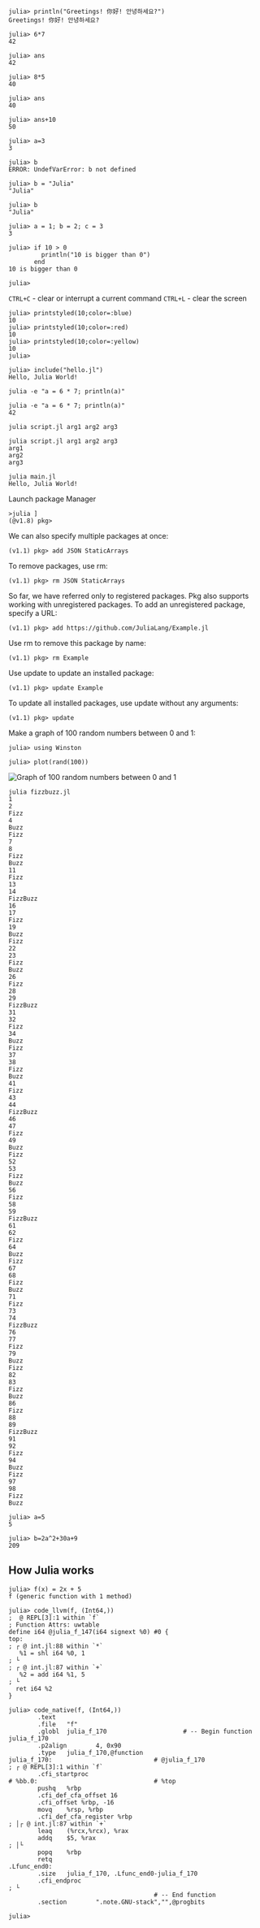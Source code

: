 ```
julia> println("Greetings! 你好! 안녕하세요?")
Greetings! 你好! 안녕하세요?

julia> 6*7
42

julia> ans
42

julia> 8*5
40

julia> ans
40

julia> ans+10
50

julia> a=3
3

julia> b
ERROR: UndefVarError: b not defined

julia> b = "Julia"
"Julia"

julia> b
"Julia"

julia> a = 1; b = 2; c = 3
3

julia> if 10 > 0
         println("10 is bigger than 0")
       end
10 is bigger than 0

julia>

```

`CTRL+C` - clear or interrupt a current command
`CTRL+L` - clear the screen

```
julia> printstyled(10;color=:blue)
10
julia> printstyled(10;color=:red)
10
julia> printstyled(10;color=:yellow)
10
julia>
```

```
julia> include("hello.jl")
Hello, Julia World!
```

`julia -e "a = 6 * 7; println(a)"`

```
julia -e "a = 6 * 7; println(a)"
42
```

`julia script.jl arg1 arg2 arg3`

```
julia script.jl arg1 arg2 arg3
arg1
arg2
arg3
```

```
julia main.jl
Hello, Julia World!
```

Launch package Manager
```
>julia ]
(@v1.8) pkg>
```

We can also specify multiple packages at once:

```(v1.1) pkg> add JSON StaticArrays```

To remove packages, use rm:

```(v1.1) pkg> rm JSON StaticArrays```

So far, we have referred only to registered packages. Pkg also supports working with unregistered packages. To add an unregistered package, specify a URL:

```(v1.1) pkg> add https://github.com/JuliaLang/Example.jl```

Use rm to remove this package by name:

```(v1.1) pkg> rm Example```

Use update to update an installed package:

```(v1.1) pkg> update Example```

To update all installed packages, use update without any arguments:

```(v1.1) pkg> update```


Make a graph of 100 random numbers between 0 and 1:
```
julia> using Winston

julia> plot(rand(100))
```

 ![Graph of 100 random numbers between 0 and 1](/plot.png)

 ```
 julia fizzbuzz.jl
1
2
Fizz
4
Buzz
Fizz
7
8
Fizz
Buzz
11
Fizz
13
14
FizzBuzz
16
17
Fizz
19
Buzz
Fizz
22
23
Fizz
Buzz
26
Fizz
28
29
FizzBuzz
31
32
Fizz
34
Buzz
Fizz
37
38
Fizz
Buzz
41
Fizz
43
44
FizzBuzz
46
47
Fizz
49
Buzz
Fizz
52
53
Fizz
Buzz
56
Fizz
58
59
FizzBuzz
61
62
Fizz
64
Buzz
Fizz
67
68
Fizz
Buzz
71
Fizz
73
74
FizzBuzz
76
77
Fizz
79
Buzz
Fizz
82
83
Fizz
Buzz
86
Fizz
88
89
FizzBuzz
91
92
Fizz
94
Buzz
Fizz
97
98
Fizz
Buzz
 ```

 ```
julia> a=5
5

julia> b=2a^2+30a+9
209
```


## How Julia works

```
julia> f(x) = 2x + 5
f (generic function with 1 method)

julia> code_llvm(f, (Int64,))
;  @ REPL[3]:1 within `f`
; Function Attrs: uwtable
define i64 @julia_f_147(i64 signext %0) #0 {
top:
; ┌ @ int.jl:88 within `*`
   %1 = shl i64 %0, 1
; └
; ┌ @ int.jl:87 within `+`
   %2 = add i64 %1, 5
; └
  ret i64 %2
}

julia> code_native(f, (Int64,))
        .text
        .file   "f"
        .globl  julia_f_170                     # -- Begin function julia_f_170
        .p2align        4, 0x90
        .type   julia_f_170,@function
julia_f_170:                            # @julia_f_170
; ┌ @ REPL[3]:1 within `f`
        .cfi_startproc
# %bb.0:                                # %top
        pushq   %rbp
        .cfi_def_cfa_offset 16
        .cfi_offset %rbp, -16
        movq    %rsp, %rbp
        .cfi_def_cfa_register %rbp
; │┌ @ int.jl:87 within `+`
        leaq    (%rcx,%rcx), %rax
        addq    $5, %rax
; │└
        popq    %rbp
        retq
.Lfunc_end0:
        .size   julia_f_170, .Lfunc_end0-julia_f_170
        .cfi_endproc
; └
                                        # -- End function
        .section        ".note.GNU-stack","",@progbits

julia>
```